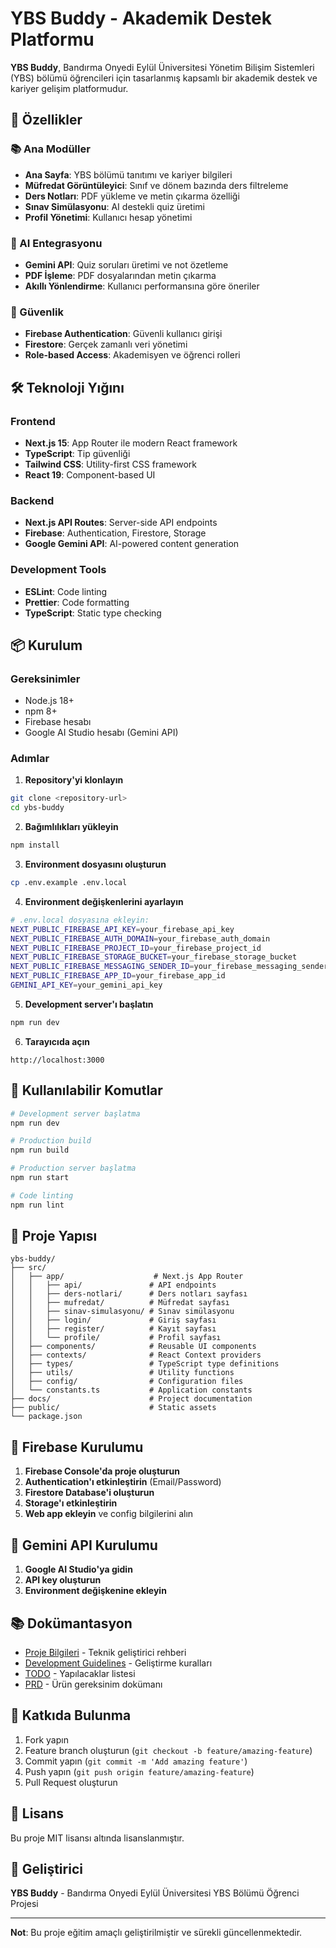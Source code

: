 # YBS Buddy - Akademik Destek Platformu

**YBS Buddy**, Bandırma Onyedi Eylül Üniversitesi Yönetim Bilişim Sistemleri (YBS) bölümü öğrencileri için tasarlanmış kapsamlı bir akademik destek ve kariyer gelişim platformudur.

## 🚀 Özellikler

### 📚 Ana Modüller
- **Ana Sayfa**: YBS bölümü tanıtımı ve kariyer bilgileri
- **Müfredat Görüntüleyici**: Sınıf ve dönem bazında ders filtreleme
- **Ders Notları**: PDF yükleme ve metin çıkarma özelliği
- **Sınav Simülasyonu**: AI destekli quiz üretimi
- **Profil Yönetimi**: Kullanıcı hesap yönetimi

### 🤖 AI Entegrasyonu
- **Gemini API**: Quiz soruları üretimi ve not özetleme
- **PDF İşleme**: PDF dosyalarından metin çıkarma
- **Akıllı Yönlendirme**: Kullanıcı performansına göre öneriler

### 🔐 Güvenlik
- **Firebase Authentication**: Güvenli kullanıcı girişi
- **Firestore**: Gerçek zamanlı veri yönetimi
- **Role-based Access**: Akademisyen ve öğrenci rolleri

## 🛠️ Teknoloji Yığını

### Frontend
- **Next.js 15**: App Router ile modern React framework
- **TypeScript**: Tip güvenliği
- **Tailwind CSS**: Utility-first CSS framework
- **React 19**: Component-based UI

### Backend
- **Next.js API Routes**: Server-side API endpoints
- **Firebase**: Authentication, Firestore, Storage
- **Google Gemini API**: AI-powered content generation

### Development Tools
- **ESLint**: Code linting
- **Prettier**: Code formatting
- **TypeScript**: Static type checking

## 📦 Kurulum

### Gereksinimler
- Node.js 18+ 
- npm 8+
- Firebase hesabı
- Google AI Studio hesabı (Gemini API)

### Adımlar

1. **Repository'yi klonlayın**
```bash
git clone <repository-url>
cd ybs-buddy
```

2. **Bağımlılıkları yükleyin**
```bash
npm install
```

3. **Environment dosyasını oluşturun**
```bash
cp .env.example .env.local
```

4. **Environment değişkenlerini ayarlayın**
```bash
# .env.local dosyasına ekleyin:
NEXT_PUBLIC_FIREBASE_API_KEY=your_firebase_api_key
NEXT_PUBLIC_FIREBASE_AUTH_DOMAIN=your_firebase_auth_domain
NEXT_PUBLIC_FIREBASE_PROJECT_ID=your_firebase_project_id
NEXT_PUBLIC_FIREBASE_STORAGE_BUCKET=your_firebase_storage_bucket
NEXT_PUBLIC_FIREBASE_MESSAGING_SENDER_ID=your_firebase_messaging_sender_id
NEXT_PUBLIC_FIREBASE_APP_ID=your_firebase_app_id
GEMINI_API_KEY=your_gemini_api_key
```

5. **Development server'ı başlatın**
```bash
npm run dev
```

6. **Tarayıcıda açın**
```
http://localhost:3000
```

## 🚀 Kullanılabilir Komutlar

```bash
# Development server başlatma
npm run dev

# Production build
npm run build

# Production server başlatma
npm run start

# Code linting
npm run lint
```

## 📁 Proje Yapısı

```
ybs-buddy/
├── src/
│   ├── app/                    # Next.js App Router
│   │   ├── api/               # API endpoints
│   │   ├── ders-notlari/      # Ders notları sayfası
│   │   ├── mufredat/          # Müfredat sayfası
│   │   ├── sinav-simulasyonu/ # Sınav simülasyonu
│   │   ├── login/             # Giriş sayfası
│   │   ├── register/          # Kayıt sayfası
│   │   └── profile/           # Profil sayfası
│   ├── components/            # Reusable UI components
│   ├── contexts/              # React Context providers
│   ├── types/                 # TypeScript type definitions
│   ├── utils/                 # Utility functions
│   ├── config/                # Configuration files
│   └── constants.ts           # Application constants
├── docs/                      # Project documentation
├── public/                    # Static assets
└── package.json
```

## 🔧 Firebase Kurulumu

1. **Firebase Console'da proje oluşturun**
2. **Authentication'ı etkinleştirin** (Email/Password)
3. **Firestore Database'i oluşturun**
4. **Storage'ı etkinleştirin**
5. **Web app ekleyin** ve config bilgilerini alın

## 🤖 Gemini API Kurulumu

1. **Google AI Studio'ya gidin**
2. **API key oluşturun**
3. **Environment değişkenine ekleyin**

## 📚 Dokümantasyon

- [Proje Bilgileri](docs/proje_bilgileri.md) - Teknik geliştirici rehberi
- [Development Guidelines](docs/development_guidelines.md) - Geliştirme kuralları
- [TODO](docs/TODO.md) - Yapılacaklar listesi
- [PRD](docs/version1_prd.md) - Ürün gereksinim dokümanı

## 🤝 Katkıda Bulunma

1. Fork yapın
2. Feature branch oluşturun (`git checkout -b feature/amazing-feature`)
3. Commit yapın (`git commit -m 'Add amazing feature'`)
4. Push yapın (`git push origin feature/amazing-feature`)
5. Pull Request oluşturun

## 📄 Lisans

Bu proje MIT lisansı altında lisanslanmıştır.

## 👥 Geliştirici

**YBS Buddy** - Bandırma Onyedi Eylül Üniversitesi YBS Bölümü Öğrenci Projesi

---

**Not**: Bu proje eğitim amaçlı geliştirilmiştir ve sürekli güncellenmektedir.
